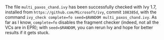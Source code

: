 The file `multi_paxos_chand.ivy` has been successfully checked with Ivy 1.7,
installed from `https://github.com/Microsoft/ivy`, commit `108385d`, with the
command `ivy_check complete=fo seed=$RANDOM multi_paxos_chand.ivy`. As far as
I know, `complete=fo` disables the fragment checker (indeed, not all the VCs
are in EPR); with `seed=$RANDOM`, you can rerun Ivy and hope for better results
if it gets stuck.
